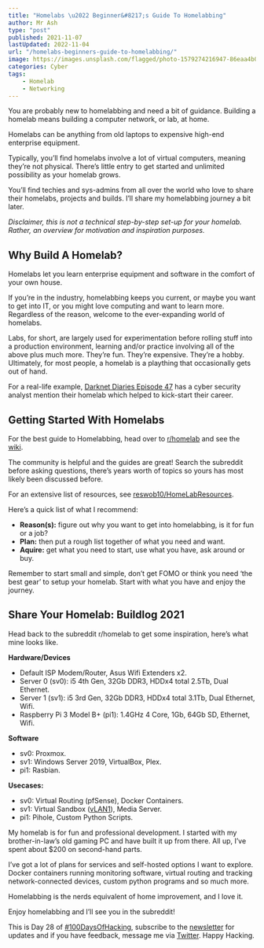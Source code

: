 ```yaml
---
title: "Homelabs \u2022 Beginner&#8217;s Guide To Homelabbing"
author: Mr Ash
type: "post"
published: 2021-11-07
lastUpdated: 2022-11-04
url: "/homelabs-beginners-guide-to-homelabbing/"
image: https://images.unsplash.com/flagged/photo-1579274216947-86eaa4b00475?ixid=MnwxNTI0MzJ8MHwxfGFsbHx8fHx8fHx8fDE2MzYyNzM2OTg&ixlib=rb-1.2.1&fm=jpg&q=85&fit=crop&w=1440&h=2560
categories: Cyber 
tags:
    - Homelab
    - Networking
---
```


<!-- <iframe frameborder="0" height="102px" loading="lazy" scrolling="no" src="https://anchor.fm/mrashleyball/embed/episodes/Homelabs--Beginners-Guide-To-Homelabbing-e19st0r" width="400px"></iframe> -->

You are probably new to homelabbing and need a bit of guidance. Building a homelab means building a computer network, or lab, at home.

Homelabs can be anything from old laptops to expensive high-end enterprise equipment.

Typically, you’ll find homelabs involve a lot of virtual computers, meaning they’re not physical. There’s little entry to get started and unlimited possibility as your homelab grows.

You’ll find techies and sys-admins from all over the world who love to share their homelabs, projects and builds. I’ll share my homelabbing journey a bit later.

*Disclaimer, this is not a technical step-by-step set-up for your homelab. Rather, an overview for motivation and inspiration purposes.*

## Why Build A Homelab?

Homelabs let you learn enterprise equipment and software in the comfort of your own house.

If you’re in the industry, homelabbing keeps you current, or maybe you want to get into IT, or you might love computing and want to learn more. Regardless of the reason, welcome to the ever-expanding world of homelabs.

Labs, for short, are largely used for experimentation before rolling stuff into a production environment, learning and/or practice involving all of the above plus much more. They’re fun. They’re expensive. They’re a hobby. Ultimately, for most people, a homelab is a plaything that occasionally gets out of hand.

For a real-life example, [Darknet Diaries Episode 47](https://darknetdiaries.com/episode/47/) has a cyber security analyst mention their homelab which helped to kick-start their career.

## Getting Started With Homelabs

For the best guide to Homelabbing, head over to [r/homelab](https://www.reddit.com/r/homelab/) and see the [wiki](https://www.reddit.com/r/homelab/wiki/index).

The community is helpful and the guides are great! Search the subreddit before asking questions, there’s years worth of topics so yours has most likely been discussed before.

For an extensive list of resources, see [reswob10/HomeLabResources](https://github.com/reswob10/HomeLabResources).

Here’s a quick list of what I recommend:

- **Reason(s):** figure out why you want to get into homelabbing, is it for fun or a job?
- **Plan:** then put a rough list together of what you need and want.
- **Aquire:** get what you need to start, use what you have, ask around or buy.

Remember to start small and simple, don’t get FOMO or think you need ‘the best gear’ to setup your homelab. Start with what you have and enjoy the journey.

## Share Your Homelab: Buildlog 2021

Head back to the subreddit r/homelab to get some inspiration, here’s what mine looks like.

**Hardware/Devices**

- Default ISP Modem/Router, Asus Wifi Extenders x2.
- Server 0 (sv0): i5 4th Gen, 32Gb DDR3, HDDx4 total 2.5Tb, Dual Ethernet.
- Server 1 (sv1): i5 3rd Gen, 32Gb DDR3, HDDx4 total 3.1Tb, Dual Ethernet, Wifi.
- Raspberry Pi 3 Model B+ (pi1): 1.4GHz 4 Core, 1Gb, 64Gb SD, Ethernet, Wifi.

**Software**

- sv0: Proxmox.
- sv1: Windows Server 2019, VirtualBox, Plex.
- pi1: Rasbian.

**Usecases:**

- sv0: Virtual Routing (pfSense), Docker Containers.
- sv1: Virtual Sandbox ([vLAN1](https://mrash.co/cyberwox-cybersec-homelab-virtual-box/)), Media Server.
- pi1: Pihole, Custom Python Scripts.

My homelab is for fun and professional development. I started with my brother-in-law’s old gaming PC and have built it up from there. All up, I’ve spent about $200 on second-hand parts.

I’ve got a lot of plans for services and self-hosted options I want to explore. Docker containers running monitoring software, virtual routing and tracking network-connected devices, custom python programs and so much more.

Homelabbing is the nerds equivalent of home improvement, and I love it.

Enjoy homelabbing and I’ll see you in the subreddit!

This is Day 28 of [\#100DaysOfHacking](https://mrash.co/100daysofhacking/), subscribe to the [newsletter](https://go.mrash.co/newsletter) for updates and if you have feedback, message me via [Twitter](https://twitter.com/mrashleyball). Happy Hacking.